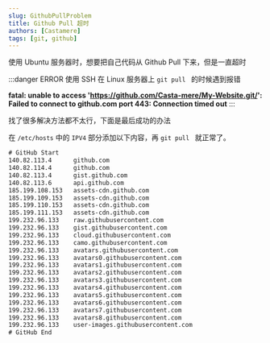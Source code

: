 ```yaml
---
slug: GithubPullProblem
title: Github Pull 超时
authors: [Castamere]
tags: [git, github]
---
```


使用 Ubuntu 服务器时，想要把自己代码从 Github Pull 下来，但是一直超时

:::danger ERROR
使用 SSH 在 Linux 服务器上 `git pull ` 的时候遇到报错

**fatal: unable to access 'https://github.com/Casta-mere/My-Website.git/': Failed to connect to github.com port 443: Connection timed out**
:::

<!--truncate-->

找了很多解决方法都不太行，下面是最后成功的办法

在 `/etc/hosts` 中的 `IPV4` 部分添加以下内容，再 `git pull ` 就正常了。

```txt showLineNumbers
# GitHub Start
140.82.113.4      github.com
140.82.114.4      github.com
140.82.113.4      gist.github.com
140.82.113.6      api.github.com
185.199.108.153   assets-cdn.github.com
185.199.109.153   assets-cdn.github.com
185.199.110.153   assets-cdn.github.com
185.199.111.153   assets-cdn.github.com
199.232.96.133    raw.githubusercontent.com
199.232.96.133    gist.githubusercontent.com
199.232.96.133    cloud.githubusercontent.com
199.232.96.133    camo.githubusercontent.com
199.232.96.133    avatars.githubusercontent.com
199.232.96.133    avatars0.githubusercontent.com
199.232.96.133    avatars1.githubusercontent.com
199.232.96.133    avatars2.githubusercontent.com
199.232.96.133    avatars3.githubusercontent.com
199.232.96.133    avatars4.githubusercontent.com
199.232.96.133    avatars5.githubusercontent.com
199.232.96.133    avatars6.githubusercontent.com
199.232.96.133    avatars7.githubusercontent.com
199.232.96.133    avatars8.githubusercontent.com
199.232.96.133    user-images.githubusercontent.com
# GitHub End
```